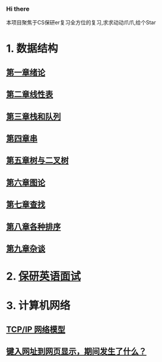 ### Hi there
本项目聚焦于CS保研er复习全方位的复习,求求动动爪爪,给个Star
# 1. 数据结构
## [第一章绪论](https://www.cnblogs.com/awei040519/articles/19011866)
## [第二章线性表](https://www.cnblogs.com/awei040519/articles/19011888)
## [第三章栈和队列](https://www.cnblogs.com/awei040519/articles/19011984)
## [第四章串](https://www.cnblogs.com/awei040519/articles/19012012)
## [第五章树与二叉树](https://www.cnblogs.com/awei040519/articles/19012014)
## [第六章图论](https://i.cnblogs.com/articles/edit-done;postId=19012038;isPublished=true)
## [第七章查找 ](https://www.cnblogs.com/awei040519/articles/19012046)
## [第八章各种排序](https://www.cnblogs.com/awei040519/articles/19012062)
## [第九章杂谈](https://www.cnblogs.com/awei040519/articles/19012064)

# 2. [保研英语面试](https://www.cnblogs.com/awei040519/articles/19012535)

# 3. 计算机网络
## [TCP/IP 网络模型](https://www.cnblogs.com/awei040519/articles/19013483)
## [键入网址到网页显示，期间发生了什么？](https://www.cnblogs.com/awei040519/articles/19013913)
